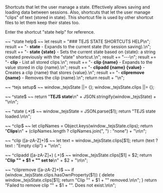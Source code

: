 Shortcuts that let the user manage a state.  Effectively allows saving and loading data between sessions.
Also, shortcuts that let the user manage "clips" of text (stored in state).
This shortcut file is used by other shortcut files to let them keep their states too.

Enter the shortcut "state help" for reference.

~~
^state help$
~~
let result = "### TEJS STATE SHORTCUTS HELP\n";
result += "- __state__ - Expands to the current state (for session saving).\n";
result += "- __state {state}__ - Sets the current state based on {state}: a string created previously with the \"state\" shortcut.\n";
result += "---\n";
result += "- __clip__ - List all stored clips.\n";
result += "- __clip {name}__ - Expands to the value stored in clip {name}.\n";
result += "- __clipadd {name} {value}__ - Creates a clip {name} that stores {value}.\n";
result += "- __clipremove {name}__ - Removes the clip {name}.\n";
return result + "\n";

~~
^tejs setup$
~~
window._tejsState ||= {};
window._tejsState.clips ||= {};

~~
^state$
~~
return "__TEJS state__\n" + JSON.stringify(window._tejsState) + "\n\n";

~~
^state (.*)$
~~
window._tejsState = JSON.parse($1);
return "TEJS state loaded.\n\n";

~~
^clip$
~~
let clipNames = Object.keys(window._tejsState.clips);
return "__Clips__\n" + (clipNames.length ? clipNames.join(", ") : "none") + "\n\n";

~~
^clip ([a-zA-Z]+)$
~~
let text = window._tejsState.clips[$1];
return (text ? text : "Empty clip") + "\n\n";

~~
^clipadd ([a-zA-Z]+) (.+)$
~~
window._tejsState.clips[$1] = $2;
return "__Clip \"" + $1 + "\" set to__\n" + $2 + "\n\n";

~~
^clipremove ([a-zA-Z]+)$
~~
if (window._tejsState.clips.hasOwnProperty($1))
{
	delete window._tejsState.clips[$1];
	return "Clip \"" + $1 + "\" removed.\n\n";
}
return "Failed to remove clip \"" + $1 + "\".  Does not exist.\n\n";
